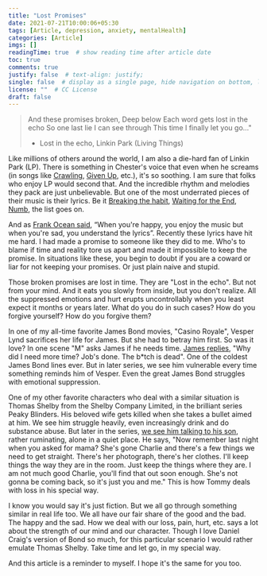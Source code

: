```yaml
---
title: "Lost Promises"
date: 2021-07-21T10:00:06+05:30
tags: [Article, depression, anxiety, mentalHealth]
categories: [Article]
imgs: []
readingTime: true  # show reading time after article date
toc: true
comments: true
justify: false  # text-align: justify;
single: false  # display as a single page, hide navigation on bottom, like as about page.
license: ""  # CC License
draft: false
---
```


> And these promises broken, 
> Deep below
> Each word gets lost in the echo
> So one last lie I can see through
> This time I finally let you go..."
> - Lost in the echo, Linkin Park (Living Things)

Like millions of others around the world, I am also a die-hard fan of Linkin Park (LP). There is something in Chester's voice that even when he screams (in songs like [Crawling](https://www.youtube.com/watch?v=Gd9OhYroLN0), [Given Up](https://www.youtube.com/watch?v=Gd9OhYroLN0), etc.), it's so soothing. I am sure that folks who enjoy LP would second that. And the incredible rhythm and melodies they pack are just unbelievable. But one of the most underrated pieces of their music is their lyrics. Be it [Breaking the habit](https://www.youtube.com/watch?v=v2H4l9RpkwM), [Waiting for the End](https://www.youtube.com/watch?v=5qF_qbaWt3Q), [Numb](https://www.youtube.com/watch?v=kXYiU_JCYtU), the list goes on. 

And as [Frank Ocean said](https://www.goodreads.com/quotes/862166-when-you-re-happy-you-enjoy-the-music-but-when-you-re), “When you're happy, you enjoy the music but when you're sad, you understand the lyrics”. Recently these lyrics have hit me hard. I had made a promise to someone like they did to me. Who's to blame if time and reality tore us apart and made it impossible to keep the promise. In situations like these, you begin to doubt if you are a coward or liar for not keeping your promises. Or just plain naive and stupid. 

Those broken promises are lost in time. They are "Lost in the echo". But not from your mind. And it eats you slowly from inside, but you don't realize. All the suppressed emotions and hurt erupts uncontrollably when you least expect it months or years later. What do you do in such cases? How do you forgive yourself? How do you forgive them? 

In one of my all-time favorite James Bond movies, "Casino Royale", Vesper Lynd sacrifices her life for James. But she had to betray him first. So was it love? In one scene "M" asks James if he needs time. [James replies](https://www.youtube.com/watch?v=Bbfps0fJFHQ), "Why did I need more time? Job's done. The b*tch is dead". One of the coldest James Bond lines ever. But in later series, we see him vulnerable every time something reminds him of Vesper. Even the great James Bond struggles with emotional suppression. 

One of my other favorite characters who deal with a similar situation is Thomas Shelby from the Shelby Company Limited, in the brilliant series Peaky Blinders. His beloved wife gets killed when she takes a bullet aimed at him. We see him struggle heavily, even increasingly drink and do substance abuse. But later in the series, [we see him talking to his son](https://www.youtube.com/watch?v=CqxVXNgE5Uk), rather ruminating, alone in a quiet place. He says, "Now remember last night when you asked for mama? She's gone Charlie and there's a few things we need to get straight. There's her photograph, there's her clothes. I'll keep things the way they are in the room. Just keep the things where they are. I am not much good Charlie, you'll find that out soon enough. She's not gonna be coming back, so it's just you and me." This is how Tommy deals with loss in his special way.

I know you would say it's just fiction. But we all go through something similar in real life too. We all have our fair share of the good and the bad. The happy and the sad. How we deal with our loss, pain, hurt, etc. says a lot about the strength of our mind and our character. Though I love Daniel Craig's version of Bond so much, for this particular scenario I would rather emulate Thomas Shelby. Take time and let go, in my special way.

And this article is a reminder to myself. I hope it's the same for you too.
